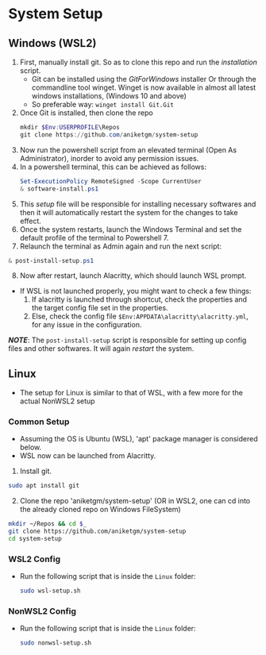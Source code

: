 # System Setup

## Windows (WSL2)

1. First, manually install git. So as to clone this repo and run the *installation* script.
	- Git can be installed using the *GitForWindows* installer Or through the commandline tool winget. Winget is now available in almost all latest windows installations, (Windows 10 and above)
	- So preferable way: `winget install Git.Git`
2. Once Git is installed, then clone the repo
	```powershell
	mkdir $Env:USERPROFILE\Repos
	git clone https://github.com/aniketgm/system-setup
	```
3. Now run the powershell script from an elevated terminal (Open As Administrator), inorder to avoid any permission issues.
4. In a powershell terminal, this can be achieved as follows:
	```powershell
	Set-ExecutionPolicy RemoteSigned -Scope CurrentUser
	& software-install.ps1
	```
5. This *setup* file will be responsible for installing necessary softwares and then it will automatically restart the system for the changes to take effect.
6. Once the system restarts, launch the Windows Terminal and set the default profile of the terminal to Powershell 7.
7. Relaunch the terminal as Admin again and run the next script:
  ```powershell
  & post-install-setup.ps1
  ```
8. Now after restart, launch Alacritty, which should launch WSL prompt.
  - If WSL is not launched properly, you might want to check a few things:
    1. If alacritty is launched through shortcut, check the properties and the target config file set in the properties.
    2. Else, check the config file `$Env:APPDATA\alacritty\alacritty.yml`, for any issue in the configuration.

__*NOTE*__: The `post-install-setup` script is responsible for setting up config files and other softwares. It will again *restart* the system.

## Linux

* The setup for Linux is similar to that of WSL, with a few more for the actual NonWSL2 setup

### Common Setup

* Assuming the OS is Ubuntu (WSL), 'apt' package manager is considered below.
* WSL now can be launched from Alacritty.

1. Install git.
  ```bash
  sudo apt install git
  ```
2. Clone the repo 'aniketgm/system-setup' (OR in WSL2, one can cd into the already cloned repo on Windows FileSystem)
  ```bash
  mkdir ~/Repos && cd $_
  git clone https://github.com/aniketgm/system-setup
  cd system-setup
  ```

### WSL2 Config

* Run the following script that is inside the `Linux` folder:
  ```bash
  sudo wsl-setup.sh
  ```

### NonWSL2 Config

* Run the following script that is inside the `Linux` folder:
  ```bash
  sudo nonwsl-setup.sh
  ```
